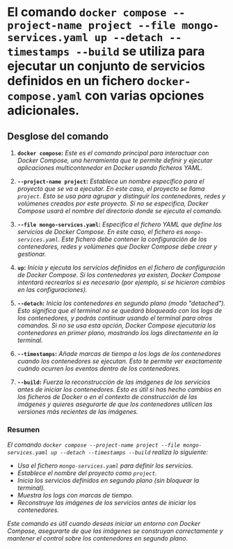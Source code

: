 <!-- Autor: Daniel Benjamin Perez Morales -->
<!-- GitHub: https://github.com/DanielPerezMoralesDev13 -->
<!-- Correo electrónico: danielperezdev@proton.me -->

# **El comando `docker compose --project-name project --file mongo-services.yaml up --detach --timestamps --build` se utiliza para ejecutar un conjunto de servicios definidos en un fichero `docker-compose.yaml` con varias opciones adicionales.**

## **Desglose del comando**

1. **`docker compose`:**
   *Este es el comando principal para interactuar con Docker Compose, una herramienta que te permite definir y ejecutar aplicaciones multicontenedor en Docker usando ficheros YAML.*

2. **`--project-name project`:**
   *Establece un nombre específico para el proyecto que se va a ejecutar. En este caso, el proyecto se llama `project`. Esto se usa para agrupar y distinguir los contenedores, redes y volúmenes creados por este proyecto. Si no se especifica, Docker Compose usará el nombre del directorio donde se ejecuta el comando.*

3. **`--file mongo-services.yaml`:**
   *Especifica el fichero YAML que define los servicios de Docker Compose. En este caso, el fichero es `mongo-services.yaml`. Este fichero debe contener la configuración de los contenedores, redes y volúmenes que Docker Compose debe crear y gestionar.*

4. **`up`:**
   *Inicia y ejecuta los servicios definidos en el fichero de configuración de Docker Compose. Si los contenedores ya existen, Docker Compose intentará recrearlos si es necesario (por ejemplo, si se hicieron cambios en las configuraciones).*

5. **`--detach`:**
   *Inicia los contenedores en segundo plano (modo "detached"). Esto significa que el terminal no se quedará bloqueado con los logs de los contenedores, y podrás continuar usando el terminal para otros comandos. Si no se usa esta opción, Docker Compose ejecutaría los contenedores en primer plano, mostrando los logs directamente en la terminal.*

6. **`--timestamps`:**
   *Añade marcas de tiempo a los logs de los contenedores cuando los contenedores se ejecutan. Esto te permite ver exactamente cuándo ocurren los eventos dentro de los contenedores.*

7. **`--build`:**
   *Fuerza la reconstrucción de las imágenes de los servicios antes de iniciar los contenedores. Esto es útil si has hecho cambios en los ficheros de Docker o en el contexto de construcción de las imágenes y quieres asegurarte de que los contenedores utilicen las versiones más recientes de las imágenes.*

### **Resumen**

*El comando `docker compose --project-name project --file mongo-services.yaml up --detach --timestamps --build` realiza lo siguiente:*

- *Usa el fichero `mongo-services.yaml` para definir los servicios.*
- *Establece el nombre del proyecto como `project`.*
- *Inicia los servicios definidos en segundo plano (sin bloquear la terminal).*
- *Muestra los logs con marcas de tiempo.*
- *Reconstruye las imágenes de los servicios antes de iniciar los contenedores.*

*Este comando es útil cuando deseas iniciar un entorno con Docker Compose, asegurarte de que las imágenes se construyan correctamente y mantener el control sobre los contenedores en segundo plano.*
